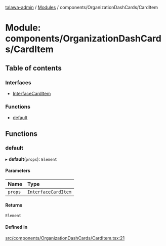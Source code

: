 [talawa-admin](../README.md) / [Modules](../modules.md) / components/OrganizationDashCards/CardItem

# Module: components/OrganizationDashCards/CardItem

## Table of contents

### Interfaces

- [InterfaceCardItem](../interfaces/components_OrganizationDashCards_CardItem.InterfaceCardItem.md)

### Functions

- [default](components_OrganizationDashCards_CardItem.md#default)

## Functions

### default

▸ **default**(`props`): `Element`

#### Parameters

| Name | Type |
| :------ | :------ |
| `props` | [`InterfaceCardItem`](../interfaces/components_OrganizationDashCards_CardItem.InterfaceCardItem.md) |

#### Returns

`Element`

#### Defined in

[src/components/OrganizationDashCards/CardItem.tsx:21](https://github.com/meetulr/talawa-admin/blob/40ecfbe/src/components/OrganizationDashCards/CardItem.tsx#L21)
